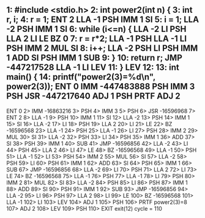 1: #include <stdio.h>
2: int power2(int n) {
3:    int r, i;
4:    r = 1;
    ENT  2
    LLA  -1
    PSH
    IMM  1
    SI
5:    i = 1;
    LLA  -2
    PSH
    IMM  1
    SI
6:    while (i<=n) {
    LLA  -2
    LI
    PSH
    LLA  2
    LI
    LE
    BZ   0
7:       r = r*2;
    LLA  -1
    PSH
    LLA  -1
    LI
    PSH
    IMM  2
    MUL
    SI
8:       i++;
    LLA  -2
    PSH
    LI
    PSH
    IMM  1
    ADD
    SI
    PSH
    IMM  1
    SUB
9:    }
10:    return r;
    JMP  -447217528
    LLA  -1
    LI
    LEV
11: }
    LEV
12:
13: int main() {
14:    printf("power2(3)=%d\n", power2(3));
    ENT  0
    IMM  -447483888
    PSH
    IMM  3
    PSH
    JSR  -447217640
    ADJ  1
    PSH
    PRTF
    ADJ  2
---
ENT  0
2> IMM  -16863216
3> PSH
4> IMM  3
5> PSH
6> JSR  -16596968
7> ENT  2
8> LLA  -1
9> PSH
10> IMM  1
11> SI
12> LLA  -2
13> PSH
14> IMM  1
15> SI
16> LLA  -2
17> LI
18> PSH
19> LLA  2
20> LI
21> LE
22> BZ   -16596568
23> LLA  -1
24> PSH
25> LLA  -1
26> LI
27> PSH
28> IMM  2
29> MUL
30> SI
31> LLA  -2
32> PSH
33> LI
34> PSH
35> IMM  1
36> ADD
37> SI
38> PSH
39> IMM  1
40> SUB
41> JMP  -16596856
42> LLA  -2
43> LI
44> PSH
45> LLA  2
46> LI
47> LE
48> BZ   -16596568
49> LLA  -1
50> PSH
51> LLA  -1
52> LI
53> PSH
54> IMM  2
55> MUL
56> SI
57> LLA  -2
58> PSH
59> LI
60> PSH
61> IMM  1
62> ADD
63> SI
64> PSH
65> IMM  1
66> SUB
67> JMP  -16596856
68> LLA  -2
69> LI
70> PSH
71> LLA  2
72> LI
73> LE
74> BZ   -16596568
75> LLA  -1
76> PSH
77> LLA  -1
78> LI
79> PSH
80> IMM  2
81> MUL
82> SI
83> LLA  -2
84> PSH
85> LI
86> PSH
87> IMM  1
88> ADD
89> SI
90> PSH
91> IMM  1
92> SUB
93> JMP  -16596856
94> LLA  -2
95> LI
96> PSH
97> LLA  2
98> LI
99> LE
100> BZ   -16596568
101> LLA  -1
102> LI
103> LEV
104> ADJ  1
105> PSH
106> PRTF
power2(3)=8
107> ADJ  2
108> LEV
109> PSH
110> EXIT
exit(12) cycle = 110